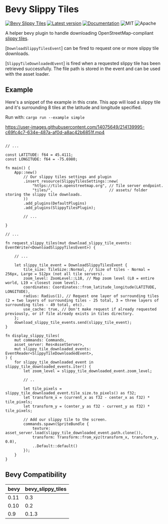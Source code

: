 # Bevy Slippy Tiles

[![Bevy Slippy Tiles](https://github.com/edouardpoitras/bevy_slippy_tiles/actions/workflows/rust.yml/badge.svg?branch=main)](https://github.com/edouardpoitras/bevy_slippy_tiles/actions/workflows/rust.yml)
[![Latest version](https://img.shields.io/crates/v/bevy_slippy_tiles.svg)](https://crates.io/crates/bevy_slippy_tiles)
[![Documentation](https://docs.rs/bevy_slippy_tiles/badge.svg)](https://docs.rs/bevy_slippy_tiles)
![MIT](https://img.shields.io/badge/license-MIT-blue.svg)
![Apache](https://img.shields.io/badge/license-Apache-blue.svg)

A helper bevy plugin to handle downloading OpenStreetMap-compliant [slippy tiles](https://wiki.openstreetmap.org/wiki/Slippy_map_tilenames).

[`DownloadSlippyTilesEvent`] can be fired to request one or more slippy tile downloads.

[`SlippyTileDownloadedEvent`] is fired when a requested slippy tile has been retrieved successfully. The file path is stored in the event and can be used with the asset loader.

## Example

Here's a snippet of the example in this crate. This app will load a slippy tile and it's surrounding 8 tiles at the latitude and longitude specified.

Run with: `cargo run --example simple`


https://user-images.githubusercontent.com/14075649/214139995-c69fc4c7-634e-487a-af0d-a8ac42b6851f.mp4


```rust,ignore

// ...

const LATITUDE: f64 = 45.4111;
const LONGITUDE: f64 = -75.6980;

fn main() {
    App::new()
        // Our slippy tiles settings and plugin
        .insert_resource(SlippyTilesSettings::new(
            "https://tile.openstreetmap.org", // Tile server endpoint.
            "tiles/",                         // assets/ folder storing the slippy tile downloads.
        ))
        .add_plugins(DefaultPlugins)
        .add_plugins(SlippyTilesPlugin);

        // ...

}

// ...

fn request_slippy_tiles(mut download_slippy_tile_events: EventWriter<DownloadSlippyTilesEvent>) {

    // ...

    let slippy_tile_event = DownloadSlippyTilesEvent {
        tile_size: TileSize::Normal, // Size of tiles - Normal = 256px, Large = 512px (not all tile servers).
        zoom_level: ZoomLevel::L18, // Map zoom level (L0 = entire world, L19 = closest zoom level).
        coordinates: Coordinates::from_latitude_longitude(LATITUDE, LONGITUDE),
        radius: Radius(1), // Request one layer of surrounding tiles (2 = two layers of surrounding tiles - 25 total, 3 = three layers of surrounding tiles - 49 total, etc).
        use_cache: true, // Don't make request if already requested previously, or if file already exists in tiles directory.
    };
    download_slippy_tile_events.send(slippy_tile_event);
}

fn display_slippy_tiles(
    mut commands: Commands,
    asset_server: Res<AssetServer>,
    mut slippy_tile_downloaded_events: EventReader<SlippyTileDownloadedEvent>,
) {
    for slippy_tile_downloaded_event in slippy_tile_downloaded_events.iter() {
        let zoom_level = slippy_tile_downloaded_event.zoom_level;

        // ..

        let tile_pixels = slippy_tile_downloaded_event.tile_size.to_pixels() as f32;
        let transform_x = (current_x as f32 - center_x as f32) * tile_pixels;
        let transform_y = (center_y as f32 - current_y as f32) * tile_pixels;

        // Add our slippy tile to the screen.
        commands.spawn(SpriteBundle {
            texture: asset_server.load(slippy_tile_downloaded_event.path.clone()),
            transform: Transform::from_xyz(transform_x, transform_y, 0.0),
            ..Default::default()
        });
    }
}
```
## Bevy Compatibility

|bevy|bevy_slippy_tiles|
|---|---|
|0.11|0.3|
|0.10|0.2|
|0.9|0.1.3|
